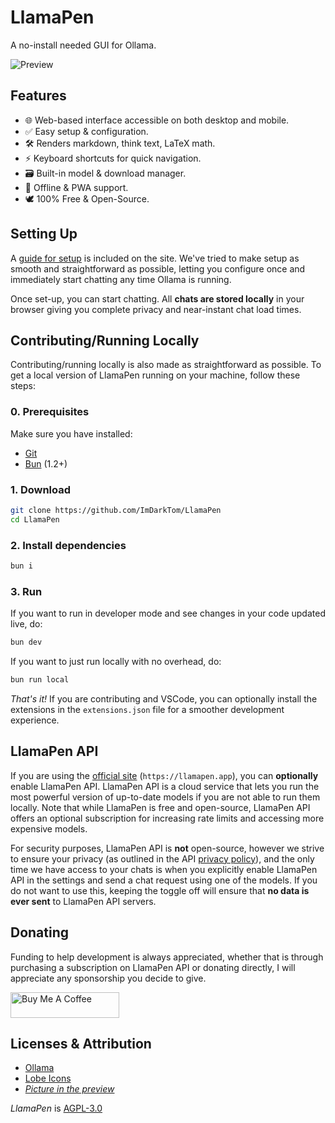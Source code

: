 # LlamaPen

A no-install needed GUI for Ollama.

![Preview](https://github.com/user-attachments/assets/5243a538-db02-4296-9baf-70f99a566b8c)

## Features

- 🌐 Web-based interface accessible on both desktop and mobile.
- ✅ Easy setup & configuration.
- 🛠️ Renders markdown, think text, LaTeX math.
- ⚡ Keyboard shortcuts for quick navigation.
- 🗃️ Built-in model & download manager.
- 🔌 Offline & PWA support.
- 🕊️ 100% Free & Open-Source.

## Setting Up

A [guide for setup](https://llamapen.app/guide) is included on the site. We've tried to make setup as smooth and straightforward as possible, letting you configure once and immediately start chatting any time Ollama is running.

Once set-up, you can start chatting. All **chats are stored locally** in your browser giving you complete privacy and near-instant chat load times.

## Contributing/Running Locally

Contributing/running locally is also made as straightforward as possible. To get a local version of LlamaPen running on your machine, follow these steps:

### 0. Prerequisites

Make sure you have installed:

- [Git](https://git-scm.com/downloads)
- [Bun](https://bun.sh/) (1.2+)

### 1. Download

```bash
git clone https://github.com/ImDarkTom/LlamaPen
cd LlamaPen
```

### 2. Install dependencies

```bash
bun i
```

### 3. Run

If you want to run in developer mode and see changes in your code updated live, do:

```bash
bun dev
```

If you want to just run locally with no overhead, do:

```bash
bun run local
```

*That's it!* If you are contributing and VSCode, you can optionally install the extensions in the `extensions.json` file for a smoother development experience.

## LlamaPen API

If you are using the [official site](https://llamapen.app/) (`https://llamapen.app`), you can **optionally** enable LlamaPen API. LlamaPen API is a cloud service that lets you run the most powerful version of up-to-date models if you are not able to run them locally. Note that while LlamaPen is free and open-source, LlamaPen API offers an optional subscription for increasing rate limits and accessing more expensive models. 

For security purposes, LlamaPen API is **not** open-source, however we strive to ensure your privacy (as outlined in the API [privacy policy](https://api.llamapen.app/privacy)), and the only time we have access to your chats is when you explicitly enable LlamaPen API in the settings and send a chat request using one of the models. If you do not want to use this, keeping the toggle off will ensure that **no data is ever sent** to LlamaPen API servers.

## Donating

Funding to help development is always appreciated, whether that is through purchasing a subscription on LlamaPen API or donating directly, I will appreciate any sponsorship you decide to give. 

<a href="https://www.buymeacoffee.com/ImDarkTom" target="_blank"><img src="https://cdn.buymeacoffee.com/buttons/default-yellow.png" alt="Buy Me A Coffee" height="41" width="174"></a>

## Licenses & Attribution

- [Ollama](https://github.com/ollama/ollama)
- [Lobe Icons](https://github.com/lobehub/lobe-icons)
- [*Picture in the preview*](https://commons.wikimedia.org/w/index.php?curid=145806133)

*LlamaPen* is [AGPL-3.0](https://github.com/ImDarkTom/LlamaPen?tab=AGPL-3.0-1-ov-file)

